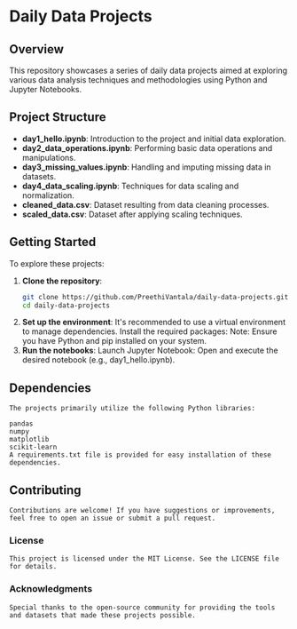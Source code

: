 # Daily Data Projects

## Overview

This repository showcases a series of daily data projects aimed at exploring various data analysis techniques and methodologies using Python and Jupyter Notebooks.

## Project Structure

- **day1_hello.ipynb**: Introduction to the project and initial data exploration.
- **day2_data_operations.ipynb**: Performing basic data operations and manipulations.
- **day3_missing_values.ipynb**: Handling and imputing missing data in datasets.
- **day4_data_scaling.ipynb**: Techniques for data scaling and normalization.
- **cleaned_data.csv**: Dataset resulting from data cleaning processes.
- **scaled_data.csv**: Dataset after applying scaling techniques.

## Getting Started

To explore these projects:

1. **Clone the repository**:
   ```bash
   git clone https://github.com/PreethiVantala/daily-data-projects.git
   cd daily-data-projects
2. **Set up the environment**:
	It's recommended to use a virtual environment to manage dependencies.
	Install the required packages:
	Note: Ensure you have Python and pip installed on your system.
3. **Run the notebooks**:
	Launch Jupyter Notebook:
	Open and execute the desired notebook (e.g., day1_hello.ipynb).
## Dependencies
	The projects primarily utilize the following Python libraries:

	pandas
	numpy
	matplotlib
	scikit-learn
	A requirements.txt file is provided for easy installation of these dependencies.

## Contributing
	Contributions are welcome! If you have suggestions or improvements, feel free to open an issue or submit a pull request.

### License
	This project is licensed under the MIT License. See the LICENSE file for details.

### Acknowledgments
	Special thanks to the open-source community for providing the tools and datasets that made these projects possible.
